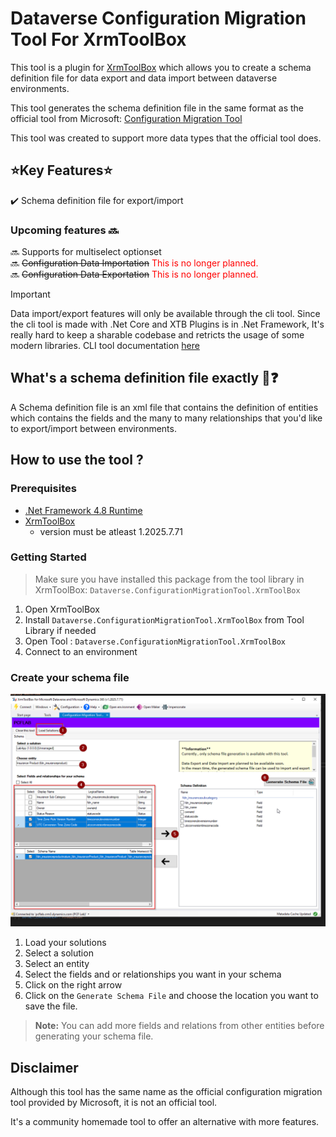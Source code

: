 # Dataverse Configuration Migration Tool For XrmToolBox

This tool is a plugin for [XrmToolBox](https://www.xrmtoolbox.com/) which allows you to create a schema definition file for data export and data import between dataverse environments.

This tool generates the schema definition file in the same format as the official tool from Microsoft: [Configuration Migration Tool](https://learn.microsoft.com/en-us/power-platform/alm/configure-and-deploy-tools)

This tool was created to support more data types that the official tool does.
## ⭐Key Features⭐
✔️ Schema definition file for export/import 

### Upcoming features 🔜
🔜 Supports for multiselect optionset \
🔜 ~~Configuration Data Importation~~ <span style="color:red">This is no longer planned.</span>\
🔜 ~~Configuration Data Exportation~~  <span style="color:red">This is no longer planned.</span>

> [!IMPORTANT]  
> Data import/export features will only be available through the cli tool. 
> Since the cli tool is made with .Net Core and XTB Plugins is in .Net Framework, It's really hard to keep a sharable codebase and retricts the usage of some modern libraries.
> CLI tool documentation [here](https://github.com/dotnetprog/dataverse-configuration-migration-tool)


##  What's a schema definition file exactly 🤔❓

A Schema definition file is an xml file that contains the definition of entities which contains the fields and the many to many relationships that you'd like to export/import between environments.

## How to use the tool ?

### Prerequisites
- [.Net Framework 4.8 Runtime](https://dotnet.microsoft.com/en-us/download/dotnet-framework/net48)
- [XrmToolBox](https://www.xrmtoolbox.com/)
    - version must be atleast 1.2025.7.71

### Getting Started

> Make sure you have installed this package from the tool library in XrmToolBox: `Dataverse.ConfigurationMigrationTool.XrmToolBox`

1. Open XrmToolBox
2. Install `Dataverse.ConfigurationMigrationTool.XrmToolBox` from Tool Library if needed
3. Open Tool : `Dataverse.ConfigurationMigrationTool.XrmToolBox`
4. Connect to an environment

### Create your schema file

![tutorial](https://raw.githubusercontent.com/dotnetprog/dataverse-configuration-migration-tool/main/images/ToolTutorial.png "tutorial")

1. Load your solutions
2. Select a solution
3. Select an entity
4. Select the fields and or relationships you want in your schema
5. Click on the right arrow
6. Click on the `Generate Schema File` and choose the location you want to save the file.

> **Note:** You can add more fields and relations from other entities before generating your schema file.

## Disclaimer

Although this tool has the same name as the official configuration migration tool provided by Microsoft, it is not an official tool.

It's a community homemade tool to offer an alternative with more features.



